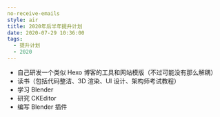 ```yaml
---
no-receive-emails
style: air
title: 2020年后半年提升计划
date: 2020-07-29 10:36:00
tags:
  - 提升计划
  - 2020
---
```


- 自己研发一个类似 Hexo 博客的工具和网站模版（不过可能没有那么解耦）
- 读书（包括代码整洁、3D 渲染、UI 设计、架构师考试教程）
- 学习 Blender
- 研究 CKEditor
- 编写 Blender 插件
